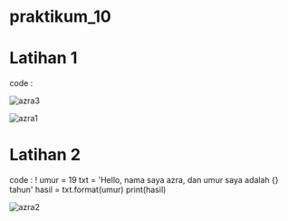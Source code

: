 # praktikum_10

# Latihan 1
code :

![azra3](https://user-images.githubusercontent.com/115337669/212940692-c9b712b2-6348-4dc3-a42b-d45720975c35.png)


![azra1](https://user-images.githubusercontent.com/115337669/212937873-4286f5b4-d4cd-41e9-bd02-c5e1827aabb0.png)

# Latihan 2

code :
! umur = 19
txt = 'Hello, nama saya azra, dan umur saya adalah {} tahun'
hasil = txt.format(umur)
print(hasil)

![azra2](https://user-images.githubusercontent.com/115337669/212938664-392427ac-9085-4012-9125-1ea85316bee3.png)

